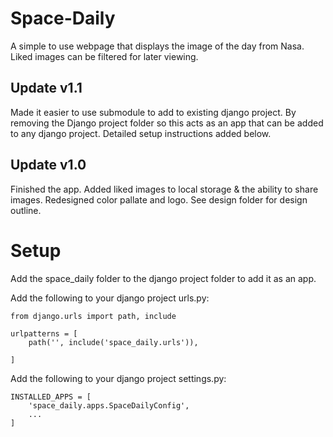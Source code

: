 # Space-Daily
A simple to use webpage that displays the image of the day from Nasa.
Liked images can be filtered for later viewing.

## Update v1.1
Made it easier to use submodule to add to existing django project. By removing the Django project folder so this acts as an app that can be added to any django project.
Detailed setup instructions added below.

## Update v1.0
Finished the app. Added liked images to local storage & the ability to share images.
Redesigned color pallate and logo. See design folder for design outline.

# Setup
Add the space_daily folder to the django project folder to add it as an app.

Add the following to your django project urls.py:

    from django.urls import path, include

    urlpatterns = [
        path('', include('space_daily.urls')),

    ]

Add the following to your django project settings.py:

    INSTALLED_APPS = [
        'space_daily.apps.SpaceDailyConfig',
        ...
    ]